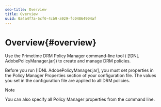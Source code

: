 ```yaml
---
seo-title: Overview
title: Overview
uuid: 0a4a4f7a-6cf0-4cb9-a929-fc04864904af
---
```


# Overview{#overview}

Use the Primetime DRM Policy Manager command-line tool ( [!DNL AdobePolicyManager.jar]) to create and manage DRM policies.

Before you run [!DNL AdobePolicyManager.jar], you must set properties in the Policy Manager Properties section of your configuration file. The values you set in the configuration file are applied to all DRM policies. 

>[!NOTE]
>
>You can also specify all Policy Manager properties from the command line.

